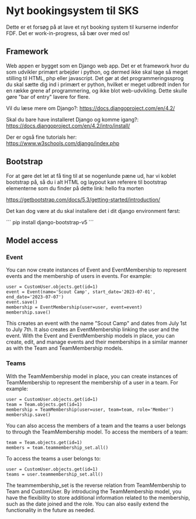 # Nyt bookingsystem til SKS
Dette er et forsøg på at lave et nyt booking system til kurserne indenfor FDF. Det er work-in-progress, så bær over med os!


## Framework
Web appen er bygget som en Django web app. Det er et framework hvor du som udvikler primært arbejder i python, og dermed ikke skal tage så meget stilling til HTML, php eller javascript. Det gør at det programmeringssprog du skal sætte dig ind i primært er python, hvilket er meget udbredt inden for en række grene af programmering, og ikke blot web-udvikling. Dette skulle gøre "bar of entry" lavere for flere. 

Vil du læse mere om Django?: 
https://docs.djangoproject.com/en/4.2/


Skal du bare have installeret Django og komme igang?: 
https://docs.djangoproject.com/en/4.2/intro/install/


Der er også fine tutorials her:
https://www.w3schools.com/django/index.php


## Bootstrap
For at gøre det let at få ting til at se nogenlunde pæne ud, har vi koblet bootstrap på, så du i alt HTML og laypout kan referere til bootstrap elementerne som du finder på dette link:
 hello fra morten

https://getbootstrap.com/docs/5.3/getting-started/introduction/


Det kan dog være at du skal installere det i dit django environment først:


´´´ pip install django-bootstrap-v5 ´´´


## Model access

### Event
You can now create instances of Event and EventMembership to represent events and the membership of users in events. For example:

```
user = CustomUser.objects.get(id=1)
event = Event(name='Scout Camp', start_date='2023-07-01', end_date='2023-07-07')
event.save()
membership = EventMembership(user=user, event=event)
membership.save()
```
This creates an event with the name "Scout Camp" and dates from July 1st to July 7th. It also creates an EventMembership linking the user and the event.
With the Event and EventMembership models in place, you can create, edit, and manage events and their memberships in a similar manner as with the Team and TeamMembership models.



### Teams
With the TeamMembership model in place, you can create instances of TeamMembership to represent the membership of a user in a team. For example:
```
user = CustomUser.objects.get(id=1)
team = Team.objects.get(id=1)
membership = TeamMembership(user=user, team=team, role='Member')
membership.save()
````


You can also access the members of a team and the teams a user belongs to through the TeamMembership model.
To access the members of a team:
```
team = Team.objects.get(id=1)
members = team.teammembership_set.all()
```

To access the teams a user belongs to:
```
user = CustomUser.objects.get(id=1)
teams = user.teammembership_set.all()
```
The teammembership_set is the reverse relation from TeamMembership to Team and CustomUser.
By introducing the TeamMembership model, you have the flexibility to store additional information related to the membership, such as the date joined and the role. You can also easily extend the functionality in the future as needed.